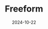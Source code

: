 ---  
layout: startup_page  
title: "Freeform"  
id: "freeform.co"  
permalink: "/freeformfreeform.co10222024/"  
website: "https://freeform.co/"  
funding_round: ""  
funding_amount: ""  
investors: "NVIDIA's NVentures, AE Ventures"  
about: "Freeform uses AI-driven metal 3D printing to create high-quality metal parts faster and cheaper than traditional methods. Their autonomous metal 3D printing factory integrates advanced sensing, process control, and machine learning for real-time adjustments, ensuring precision and scalability. This technology addresses the lack of intelligent process control in traditional 3D metal printing, solving inconsistencies and lengthy delays."  
markets: "Additive Manufacturing, 3D Printing, Aerospace, Automotive, Defense, Energy, Semiconductors, Industrial Automation, Robotics"  
hq: "Hawthorne, California, United States"  
founded_year: "2018"  
linkedin: "https://www.linkedin.com/company/freeformfuture"  
twitter: "https://twitter.com/freeform_future"  
instagram: ""  
facebook: ""  
crunchbase: "https://www.crunchbase.com/organization/freeform-future"  
pitchbook: "https://pitchbook.com/profiles/company/343169-02"  

date_display: "22-Oct-2024"  
date: "2024-10-22"

# SEO Optimization  
meta_title: "Freeform"  
meta_description: "Freeform, Freeform uses AI-driven metal 3D printing to create high-quality metal parts faster and cheaper than traditional methods. Their autonomous metal 3D pr..."  
meta_keywords: "Freeform, Additive Manufacturing, 3D Printing, Aerospace, Automotive, Defense, Energy, Semiconductors, Industrial Automation, Robotics,  funding"  
canonical_url: "https://startup.projectstartups.com/freeformfreeform.co10222024/"  
---